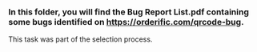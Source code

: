 ### In this folder, you will find the Bug Report List.pdf containing some bugs identified on https://orderific.com/qrcode-bug.


This task was part of the selection process.
